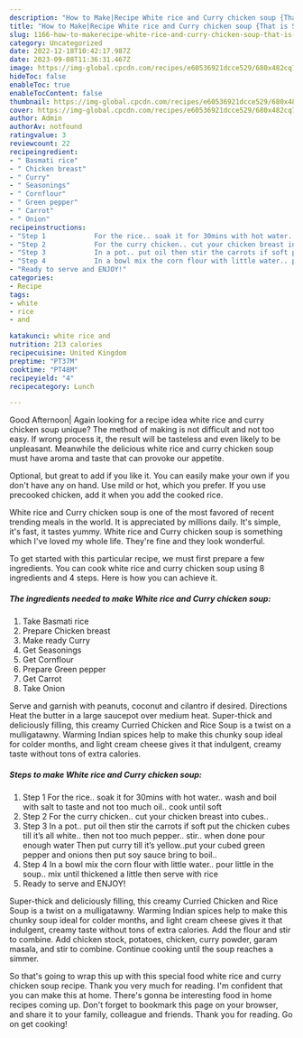 ```yaml
---
description: "How to Make|Recipe White rice and Curry chicken soup {That is Special"
title: "How to Make|Recipe White rice and Curry chicken soup {That is Special"
slug: 1166-how-to-makerecipe-white-rice-and-curry-chicken-soup-that-is-special
category: Uncategorized
date: 2022-12-18T10:42:17.987Z
date: 2023-09-08T11:36:31.467Z
image: https://img-global.cpcdn.com/recipes/e60536921dcce529/680x482cq70/white-rice-and-curry-chicken-soup-recipe-main-photo.jpg
hideToc: false
enableToc: true
enableTocContent: false
thumbnail: https://img-global.cpcdn.com/recipes/e60536921dcce529/680x482cq70/white-rice-and-curry-chicken-soup-recipe-main-photo.jpg
cover: https://img-global.cpcdn.com/recipes/e60536921dcce529/680x482cq70/white-rice-and-curry-chicken-soup-recipe-main-photo.jpg
author: Admin
authorAv: notfound
ratingvalue: 3
reviewcount: 22
recipeingredient:
- " Basmati rice"
- " Chicken breast"
- " Curry"
- " Seasonings"
- " Cornflour"
- " Green pepper"
- " Carrot"
- " Onion"
recipeinstructions:
- "Step 1            For the rice.. soak it for 30mins with hot water.. wash and boil with salt to taste and not too much oil.. cook until soft"
- "Step 2            For the curry chicken.. cut your chicken breast into cubes.."
- "Step 3            In a pot.. put oil then stir the carrots if soft put the chicken cubes till it’s all white.. then not too much pepper.. stir.. when done pour enough water Then put curry till it’s yellow..put your cubed green pepper and onions then put soy sauce bring to boil.."
- "Step 4            In a bowl mix the corn flour with little water.. pour little in the soup.. mix until thickened a little then serve with rice"
- "Ready to serve and ENJOY!"
categories:
- Recipe
tags:
- white
- rice
- and

katakunci: white rice and 
nutrition: 213 calories
recipecuisine: United Kingdom
preptime: "PT37M"
cooktime: "PT48M"
recipeyield: "4"
recipecategory: Lunch

---
```



Good Afternoon| Again looking for a recipe idea white rice and curry chicken soup unique? The method of making is not difficult and not too easy. If wrong process it, the result will be tasteless and even likely to be unpleasant. Meanwhile the delicious white rice and curry chicken soup must have aroma and taste that can provoke our appetite.





Optional, but great to add if you like it. You can easily make your own if you don&#39;t have any on hand. Use mild or hot, which you prefer. If you use precooked chicken, add it when you add the cooked rice.

White rice and Curry chicken soup is one of the most favored of recent trending meals in the world. It is appreciated by millions daily. It's simple, it's fast, it tastes yummy. White rice and Curry chicken soup is something which I've loved my whole life. They're fine and they look wonderful.


To get started with this particular recipe, we must first prepare a few ingredients. You can cook white rice and curry chicken soup using 8 ingredients and 4 steps. Here is how you can achieve it.

<!--inarticleads1-->

##### The ingredients needed to make White rice and Curry chicken soup:

1. Take  Basmati rice
1. Prepare  Chicken breast
1. Make ready  Curry
1. Get  Seasonings
1. Get  Cornflour
1. Prepare  Green pepper
1. Get  Carrot
1. Take  Onion


Serve and garnish with peanuts, coconut and cilantro if desired. Directions Heat the butter in a large saucepot over medium heat. Super-thick and deliciously filling, this creamy Curried Chicken and Rice Soup is a twist on a mulligatawny. Warming Indian spices help to make this chunky soup ideal for colder months, and light cream cheese gives it that indulgent, creamy taste without tons of extra calories. 

<!--inarticleads2-->

##### Steps to make White rice and Curry chicken soup:

1. Step 1            For the rice.. soak it for 30mins with hot water.. wash and boil with salt to taste and not too much oil.. cook until soft
1. Step 2            For the curry chicken.. cut your chicken breast into cubes..
1. Step 3            In a pot.. put oil then stir the carrots if soft put the chicken cubes till it’s all white.. then not too much pepper.. stir.. when done pour enough water Then put curry till it’s yellow..put your cubed green pepper and onions then put soy sauce bring to boil..
1. Step 4            In a bowl mix the corn flour with little water.. pour little in the soup.. mix until thickened a little then serve with rice
1. Ready to serve and ENJOY!

Super-thick and deliciously filling, this creamy Curried Chicken and Rice Soup is a twist on a mulligatawny. Warming Indian spices help to make this chunky soup ideal for colder months, and light cream cheese gives it that indulgent, creamy taste without tons of extra calories. Add the flour and stir to combine. Add chicken stock, potatoes, chicken, curry powder, garam masala, and stir to combine. Continue cooking until the soup reaches a simmer. 

So that's going to wrap this up with this special food white rice and curry chicken soup recipe. Thank you very much for reading. I'm confident that you can make this at home. There's gonna be interesting food in home recipes coming up. Don't forget to bookmark this page on your browser, and share it to your family, colleague and friends. Thank you for reading. Go on get cooking!
